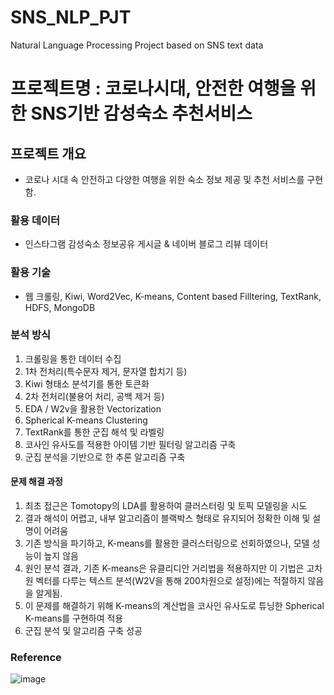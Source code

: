 # SNS_NLP_PJT
Natural Language Processing Project based on SNS text data  

# 프로젝트명 : 코로나시대, 안전한 여행을 위한 SNS기반 감성숙소 추천서비스
## 프로젝트 개요
  - 코로나 시대 속 안전하고 다양한 여행을 위한 숙소 정보 제공 및 추천 서비스를 구현함.
### 활용 데이터 
  - 인스타그램 감성숙소 정보공유 게시글 & 네이버 블로그 리뷰 데이터
### 활용 기술
  - 웹 크롤링, Kiwi, Word2Vec, K-means, Content based Filltering, TextRank, HDFS, MongoDB 
### 분석 방식
  1. 크롤링을 통한 데이터 수집
  2. 1차 전처리(특수문자 제거, 문자열 합치기 등)
  3. Kiwi 형태소 분석기를 통한 토큰화
  4. 2차 전처리(불용어 처리, 공백 제거 등)
  5. EDA / W2v을 활용한 Vectorization 
  6. Spherical K-means Clustering
  7. TextRank를 통한 군집 해석 및 라벨링 
  8. 코사인 유사도를 적용한 아이템 기반 필터링 알고리즘 구축
  9. 군집 분석을 기반으로 한 추론 알고리즘 구축

#### 문제 해결 과정
  1. 최초 접근은 Tomotopy의 LDA를 활용하여 클러스터링 및 토픽 모델링을 시도
  2. 결과 해석이 어렵고, 내부 알고리즘이 블랙박스 형태로 유지되어 정확한 이해 및 설명이 어려움
  3. 기존 방식을 파기하고, K-means를 활용한 클러스터링으로 선회하였으나, 모델 성능이 높지 않음
  4. 원인 분석 결과, 기존 K-means은 유클리디안 거리법을 적용하지만 이 기법은 고차원 벡터를 다루는 텍스트 분석(W2V을 통해 200차원으로 설정)에는 적절하지 않음을 알게됨.
  5. 이 문제를 해결하기 위해 K-means의 계산법을 코사인 유사도로 튜닝한 Spherical K-means를 구현하여 적용 
  6. 군집 분석 및 알고리즘 구축 성공


### Reference
![image](https://user-images.githubusercontent.com/85140314/140265679-2ba71175-8d78-4626-9515-c52017d78090.png)
